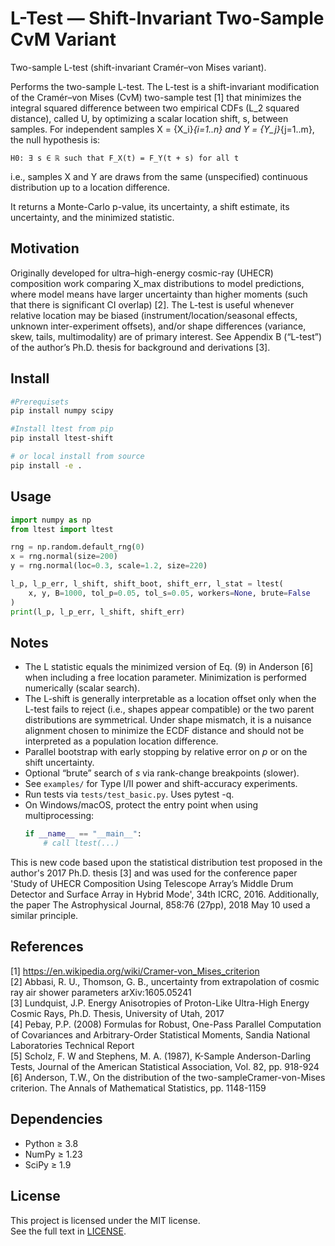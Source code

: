 # L-Test — Shift-Invariant Two-Sample CvM Variant

Two-sample L-test (shift-invariant Cramér–von Mises variant).
    
Performs the two-sample L-test. The L-test is a shift-invariant modification of the Cramér–von Mises (CvM) two-sample test [1] that minimizes the integral squared difference between two empirical CDFs (L_2 squared distance), called U, by optimizing a scalar location shift, s, between samples. For independent samples X = {X_i}_{i=1..n} and Y = {Y_j}_{j=1..m}, the null hypothesis is:
    
    H0: ∃ s ∈ ℝ such that F_X(t) = F_Y(t + s) for all t
    
i.e., samples X and Y are draws from the same (unspecified) continuous distribution up to a location difference.

It returns a Monte-Carlo p-value, its uncertainty, a shift estimate, its uncertainty, and the minimized statistic.
    
Motivation
----------
Originally developed for ultra–high-energy cosmic-ray (UHECR) composition work comparing X_max distributions to model predictions, where model means have larger uncertainty than higher moments (such that there is significant CI overlap) [2]. The L-test is useful whenever relative location may be biased (instrument/location/seasonal effects, unknown inter-experiment offsets), and/or shape differences (variance, skew, tails, multimodality) are of primary interest. See Appendix B (“L-test”) of the author’s Ph.D. thesis for background and derivations [3].

## Install
```bash
#Prerequisets
pip install numpy scipy

#Install ltest from pip
pip install ltest-shift

# or local install from source
pip install -e .
```

## Usage
```python
import numpy as np
from ltest import ltest

rng = np.random.default_rng(0)
x = rng.normal(size=200)
y = rng.normal(loc=0.3, scale=1.2, size=220)

l_p, l_p_err, l_shift, shift_boot, shift_err, l_stat = ltest(
    x, y, B=1000, tol_p=0.05, tol_s=0.05, workers=None, brute=False
)
print(l_p, l_p_err, l_shift, shift_err)
```

## Notes
- The L statistic equals the minimized version of Eq. (9) in Anderson [6] when including a free location parameter. Minimization is performed numerically (scalar search).
- The L-shift is generally interpretable as a location offset only when the L-test fails to reject (i.e., shapes appear compatible) or the two parent distributions are symmetrical. Under shape mismatch, it is a nuisance alignment chosen to minimize the ECDF distance and should not be interpreted as a population location difference.
- Parallel bootstrap with early stopping by relative error on *p* or on the shift uncertainty.
- Optional “brute” search of *s* via rank-change breakpoints (slower).
- See `examples/` for Type I/II power and shift-accuracy experiments.
- Run tests via `tests/test_basic.py`. Uses pytest -q.
- On Windows/macOS, protect the entry point when using multiprocessing:
  ```python
  if __name__ == "__main__":
      # call ltest(...)
  ```

This is new code based upon the statistical distribution test proposed in the author's 2017 Ph.D. thesis [3] and was used for the conference paper 'Study of UHECR Composition Using Telescope Array’s Middle Drum Detector and Surface Array in Hybrid Mode', 34th ICRC, 2016. Additionally, the paper The Astrophysical Journal, 858:76 (27pp), 2018 May 10 used a similar principle.

## References
[1] https://en.wikipedia.org/wiki/Cramer-von_Mises_criterion<br>
[2] Abbasi, R. U., Thomson, G. B., <xmax> uncertainty from extrapolation of cosmic ray air shower parameters arXiv:1605.05241<br>
[3] Lundquist, J.P. Energy Anisotropies of Proton-Like Ultra-High Energy Cosmic Rays, Ph.D. Thesis, University of Utah, 2017<br>
[4] Pebay, P.P. (2008) Formulas for Robust, One-Pass Parallel Computation of Covariances and Arbitrary-Order Statistical Moments, Sandia National Laboratories Technical Report<br>
[5] Scholz, F. W and Stephens, M. A. (1987), K-Sample Anderson-Darling Tests, Journal of the American Statistical Association, Vol. 82, pp. 918-924<br>
[6] Anderson, T.W., On the distribution of the two-sampleCramer-von-Mises criterion. The Annals of Mathematical Statistics, pp. 1148-1159<br>

## Dependencies
- Python ≥ 3.8  
- NumPy ≥ 1.23  
- SciPy ≥ 1.9

## License
This project is licensed under the MIT license.  
See the full text in [LICENSE](./LICENSE).
